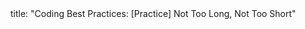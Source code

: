<frontmatter>
title: "Coding Best Practices: [Practice] Not Too Long, Not Too Short"
</frontmatter>

<include src="navbar.md" boilerplate />

<include src="unit-inPage-asFlat.md" boilerplate />